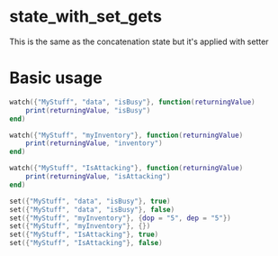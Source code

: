 # state_with_set_gets

This is the same as the concatenation state but it's applied with setter

# Basic usage
```lua
watch({"MyStuff", "data", "isBusy"}, function(returningValue)
    print(returningValue, "isBusy")
end)

watch({"MyStuff", "myInventory"}, function(returningValue)
    print(returningValue, "inventory")
end)

watch({"MyStuff", "IsAttacking"}, function(returningValue)
    print(returningValue, "isAttacking")
end)

set({"MyStuff", "data", "isBusy"}, true)
set({"MyStuff", "data", "isBusy"}, false)
set({"MyStuff", "myInventory"}, {dop = "5", dep = "5"})
set({"MyStuff", "myInventory"}, {})
set({"MyStuff", "IsAttacking"}, true)
set({"MyStuff", "IsAttacking"}, false)
```
